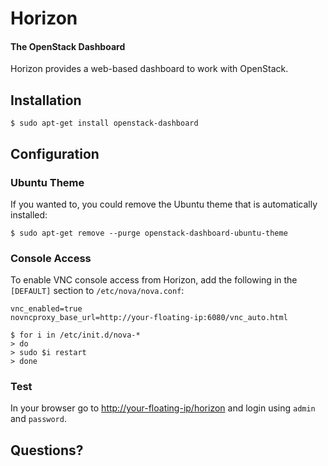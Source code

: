 # Horizon

#### The OpenStack Dashboard

Horizon provides a web-based dashboard to work with OpenStack.

## Installation

    $ sudo apt-get install openstack-dashboard

## Configuration

### Ubuntu Theme

If you wanted to, you could remove the Ubuntu theme that is automatically installed:

    $ sudo apt-get remove --purge openstack-dashboard-ubuntu-theme

### Console Access

To enable VNC console access from Horizon, add the following in the `[DEFAULT]` section to `/etc/nova/nova.conf`:

    vnc_enabled=true
    novncproxy_base_url=http://your-floating-ip:6080/vnc_auto.html

    $ for i in /etc/init.d/nova-*
    > do
    > sudo $i restart
    > done

### Test

In your browser go to [http://your-floating-ip/horizon](http://your-floating-ip/horizon) and login using `admin` and `password`.


## Questions?
